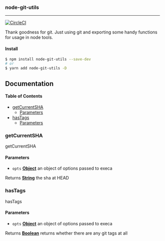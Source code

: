 ### node-git-utils

* * *

[![CircleCI](https://circleci.com/gh/DavideDaniel/node-git-utils/tree/master.svg?style=svg)](https://circleci.com/gh/DavideDaniel/node-git-utils/tree/master)

Thank goodness for git. Just using git and exporting some handy functions for usage in node tools.

#### Install

```bash
$ npm install node-git-utils --save-dev
# or
$ yarn add node-git-utils -D
```

## Documentation

<!-- Generated by documentation.js. Update this documentation by updating the source code. -->

#### Table of Contents

-   [getCurrentSHA](#getcurrentsha)
    -   [Parameters](#parameters)
-   [hasTags](#hastags)
    -   [Parameters](#parameters-1)

### getCurrentSHA

getCurrentSHA

#### Parameters

-   `opts` **[Object](https://developer.mozilla.org/docs/Web/JavaScript/Reference/Global_Objects/Object)** an object of options passed to execa

Returns **[String](https://developer.mozilla.org/docs/Web/JavaScript/Reference/Global_Objects/String)** the sha at HEAD

### hasTags

hasTags

#### Parameters

-   `opts` **[Object](https://developer.mozilla.org/docs/Web/JavaScript/Reference/Global_Objects/Object)** an object of options passed to execa

Returns **[Boolean](https://developer.mozilla.org/docs/Web/JavaScript/Reference/Global_Objects/Boolean)** returns whether there are any git tags at all

